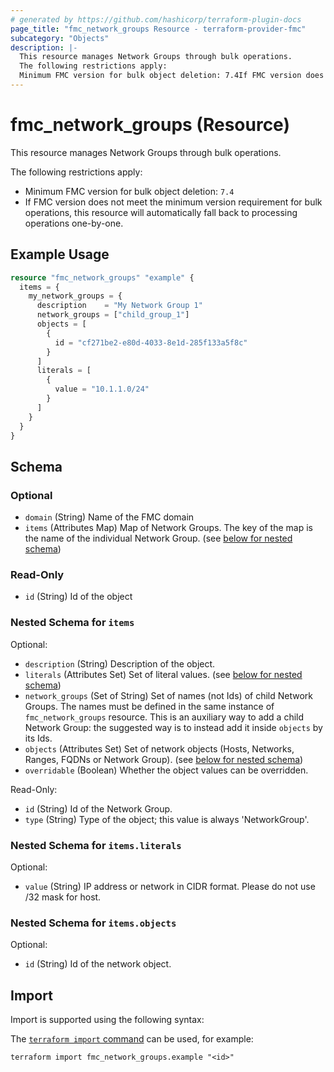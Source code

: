 ```yaml
---
# generated by https://github.com/hashicorp/terraform-plugin-docs
page_title: "fmc_network_groups Resource - terraform-provider-fmc"
subcategory: "Objects"
description: |-
  This resource manages Network Groups through bulk operations.
  The following restrictions apply:
  Minimum FMC version for bulk object deletion: 7.4If FMC version does not meet the minimum version requirement for bulk operations, this resource will automatically fall back to processing operations one-by-one.
---
```


# fmc_network_groups (Resource)

This resource manages Network Groups through bulk operations.

The following restrictions apply:
  - Minimum FMC version for bulk object deletion: `7.4`
  - If FMC version does not meet the minimum version requirement for bulk operations, this resource will automatically fall back to processing operations one-by-one.

## Example Usage

```terraform
resource "fmc_network_groups" "example" {
  items = {
    my_network_groups = {
      description    = "My Network Group 1"
      network_groups = ["child_group_1"]
      objects = [
        {
          id = "cf271be2-e80d-4033-8e1d-285f133a5f8c"
        }
      ]
      literals = [
        {
          value = "10.1.1.0/24"
        }
      ]
    }
  }
}
```

<!-- schema generated by tfplugindocs -->
## Schema

### Optional

- `domain` (String) Name of the FMC domain
- `items` (Attributes Map) Map of Network Groups. The key of the map is the name of the individual Network Group. (see [below for nested schema](#nestedatt--items))

### Read-Only

- `id` (String) Id of the object

<a id="nestedatt--items"></a>
### Nested Schema for `items`

Optional:

- `description` (String) Description of the object.
- `literals` (Attributes Set) Set of literal values. (see [below for nested schema](#nestedatt--items--literals))
- `network_groups` (Set of String) Set of names (not Ids) of child Network Groups. The names must be defined in the same instance of `fmc_network_groups` resource. This is an auxiliary way to add a child Network Group: the suggested way is to instead add it inside `objects` by its Ids.
- `objects` (Attributes Set) Set of network objects (Hosts, Networks, Ranges, FQDNs or Network Group). (see [below for nested schema](#nestedatt--items--objects))
- `overridable` (Boolean) Whether the object values can be overridden.

Read-Only:

- `id` (String) Id of the Network Group.
- `type` (String) Type of the object; this value is always 'NetworkGroup'.

<a id="nestedatt--items--literals"></a>
### Nested Schema for `items.literals`

Optional:

- `value` (String) IP address or network in CIDR format. Please do not use /32 mask for host.


<a id="nestedatt--items--objects"></a>
### Nested Schema for `items.objects`

Optional:

- `id` (String) Id of the network object.

## Import

Import is supported using the following syntax:

The [`terraform import` command](https://developer.hashicorp.com/terraform/cli/commands/import) can be used, for example:

```shell
terraform import fmc_network_groups.example "<id>"
```
